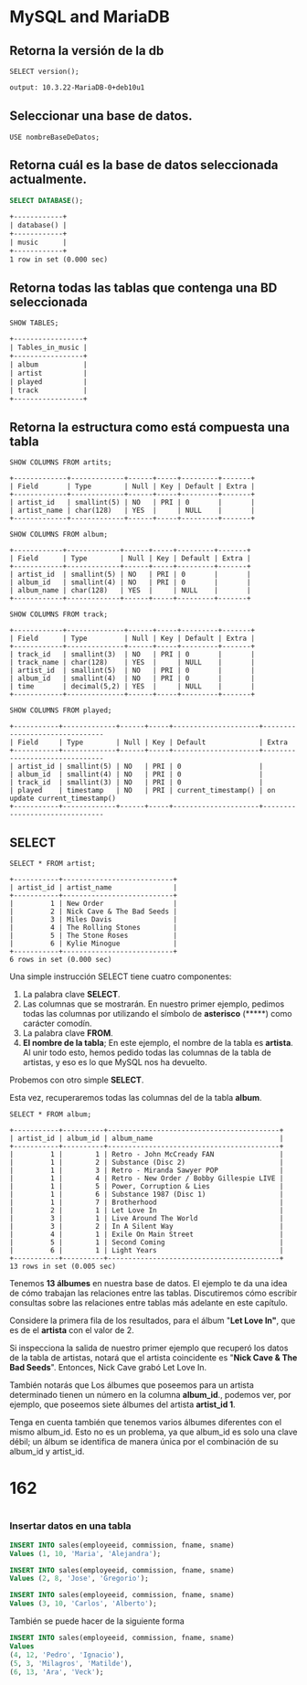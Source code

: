 # MySQL and MariaDB





## Retorna la versión de la db 

```mysql
SELECT version();
```

```tex
output: 10.3.22-MariaDB-0+deb10u1
```





## Seleccionar una base de datos.
```mysql
USE nombreBaseDeDatos;
```





## Retorna cuál es la base de datos seleccionada actualmente.

```sql
SELECT DATABASE();
```
```tex
+------------+
| database() |
+------------+
| music      |
+------------+
1 row in set (0.000 sec)
```





## Retorna todas las tablas que contenga una BD seleccionada

```mysql
SHOW TABLES;
```
```tex
+-----------------+
| Tables_in_music |
+-----------------+
| album           |
| artist          |
| played          |
| track           |
+-----------------+
```





## Retorna la estructura como está compuesta una tabla

```mysql
SHOW COLUMNS FROM artits;
```

```mysql
+-------------+-------------+------+-----+---------+-------+
| Field       | Type        | Null | Key | Default | Extra |
+-------------+-------------+------+-----+---------+-------+
| artist_id   | smallint(5) | NO   | PRI | 0       |       |
| artist_name | char(128)   | YES  |     | NULL    |       |
+-------------+-------------+------+-----+---------+-------+
```

```mysql
SHOW COLUMNS FROM album;
```

```mysql
+------------+-------------+------+-----+---------+-------+
| Field      | Type        | Null | Key | Default | Extra |
+------------+-------------+------+-----+---------+-------+
| artist_id  | smallint(5) | NO   | PRI | 0       |       |
| album_id   | smallint(4) | NO   | PRI | 0       |       |
| album_name | char(128)   | YES  |     | NULL    |       |
+------------+-------------+------+-----+---------+-------+
```

```mysql
SHOW COLUMNS FROM track;
```

```mysql
+------------+--------------+------+-----+---------+-------+
| Field      | Type         | Null | Key | Default | Extra |
+------------+--------------+------+-----+---------+-------+
| track_id   | smallint(3)  | NO   | PRI | 0       |       |
| track_name | char(128)    | YES  |     | NULL    |       |
| artist_id  | smallint(5)  | NO   | PRI | 0       |       |
| album_id   | smallint(4)  | NO   | PRI | 0       |       |
| time       | decimal(5,2) | YES  |     | NULL    |       |
+------------+--------------+------+-----+---------+-------+
```

```mysql
SHOW COLUMNS FROM played;
```

```mysql
+-----------+-------------+------+-----+---------------------+-------------------------------
| Field     | Type        | Null | Key | Default             | Extra                         
+-----------+-------------+------+-----+---------------------+-------------------------------
| artist_id | smallint(5) | NO   | PRI | 0                   |                               
| album_id  | smallint(4) | NO   | PRI | 0                   |                               
| track_id  | smallint(3) | NO   | PRI | 0                   |                               
| played    | timestamp   | NO   | PRI | current_timestamp() | on update current_timestamp() 
+-----------+-------------+------+-----+---------------------+-------------------------------
```





## SELECT

```mysql
SELECT * FROM artist;
```

```
+-----------+---------------------------+
| artist_id | artist_name               |
+-----------+---------------------------+
|         1 | New Order                 |
|         2 | Nick Cave & The Bad Seeds |
|         3 | Miles Davis               |
|         4 | The Rolling Stones        |
|         5 | The Stone Roses           |
|         6 | Kylie Minogue             |
+-----------+---------------------------+
6 rows in set (0.000 sec)
```

Una simple instrucción SELECT tiene cuatro componentes: 

1. La palabra clave **SELECT**. 
2.  Las columnas que se mostrarán. En nuestro primer ejemplo, pedimos todas las columnas por utilizando el símbolo de **asterisco** (*****) como carácter comodín. 
3. La palabra clave **FROM**. 
4. **El nombre de la tabla**; En este ejemplo, el nombre de la tabla es **artista**. Al unir todo esto, hemos pedido todas las columnas de la tabla de artistas, y eso es lo que MySQL nos ha devuelto.

 Probemos con otro simple **SELECT**. 

Esta vez, recuperaremos todas las columnas del de la tabla **album**.

```mysql
SELECT * FROM album;
```

```
+-----------+----------+------------------------------------------+
| artist_id | album_id | album_name                               |
+-----------+----------+------------------------------------------+
|         1 |        1 | Retro - John McCready FAN                |
|         1 |        2 | Substance (Disc 2)                       |
|         1 |        3 | Retro - Miranda Sawyer POP               |
|         1 |        4 | Retro - New Order / Bobby Gillespie LIVE |
|         1 |        5 | Power, Corruption & Lies                 |
|         1 |        6 | Substance 1987 (Disc 1)                  |
|         1 |        7 | Brotherhood                              |
|         2 |        1 | Let Love In                              |
|         3 |        1 | Live Around The World                    |
|         3 |        2 | In A Silent Way                          |
|         4 |        1 | Exile On Main Street                     |
|         5 |        1 | Second Coming                            |
|         6 |        1 | Light Years                              |
+-----------+----------+------------------------------------------+
13 rows in set (0.005 sec)
```

Tenemos **13 álbumes** en nuestra base de datos. El ejemplo te da una idea de cómo trabajan las relaciones entre las tablas. Discutiremos cómo escribir consultas sobre las relaciones entre tablas más adelante en este capítulo. 

Considere la primera fila de los resultados, para el álbum "**Let Love In"**, que es de el **artista**  con el valor de 2. 

Si inspecciona la salida de nuestro primer ejemplo que recuperó los datos de la tabla de artistas, notará que el artista coincidente es "**Nick Cave & The Bad Seeds**". Entonces, Nick Cave grabó Let Love In. 

También notarás que Los álbumes que poseemos para un artista determinado tienen un número en la columna **album_id**., podemos ver, por ejemplo, que poseemos siete álbumes del artista **artist_id 1**. 

Tenga en cuenta también que tenemos varios álbumes diferentes con el mismo album_id. Esto no es un problema, ya que album_id es solo una clave débil; un álbum se identifica de manera única por el combinación de su album_id y artist_id.

# 162

# 

# 

# 





















### Insertar datos en una tabla

```sql
INSERT INTO sales(employeeid, commission, fname, sname)
Values (1, 10, 'Maria', 'Alejandra');

INSERT INTO sales(employeeid, commission, fname, sname)
Values (2, 8, 'Jose', 'Gregorio');

INSERT INTO sales(employeeid, commission, fname, sname)
Values (3, 10, 'Carlos', 'Alberto');
```

También se puede hacer de la siguiente forma
```sql
INSERT INTO sales(employeeid, commission, fname, sname)
Values
(4, 12, 'Pedro', 'Ignacio'),
(5, 3, 'Milagros', 'Matilde'),
(6, 13, 'Ara', 'Veck');
```


```sql

```

```sql

```
